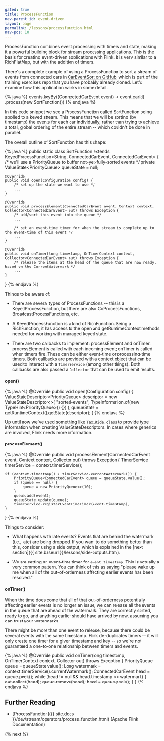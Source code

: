```yaml
---
gated: true
title: ProcessFunction
nav-parent_id: event-driven
layout: page
permalink: /lessons/processfunction.html
nav-pos: 10
---
```


ProcessFunction combines event processing with timers and state, making it a powerful building block for stream processing applications. This is the basis for creating event-driven applications with Flink. It is very similar to a RichFlatMap, but with the addition of timers.

There's a complete example of using a ProcessFunction to sort a stream of events from connected cars in [CarEventSort on GitHub](https://github.com/ververica/flink-training-exercises/blob/master/src/main/java/com/ververica/flinktraining/examples/datastream_java/process/CarEventSort.java), which is part of the training exercises repo that you have probably already cloned. Let's examine how this application works in some detail.

{% java %}
events.keyBy((ConnectedCarEvent event) -> event.carId)
	.process(new SortFunction())
{% endjava %}

In this code snippet we see a ProcessFunction called SortFunction being applied to a keyed stream. This means that we will be sorting (by timestamp) the events for each car individually, rather than trying to achieve a total, global ordering of the entire stream -- which couldn't be done in parallel.

The overall outline of SortFunction has this shape:

{% java %}
public static class SortFunction extends KeyedProcessFunction<String, ConnectedCarEvent, ConnectedCarEvent> {
	/* we'll use a PriorityQueue to buffer not-yet-fully-sorted events */
	private ValueState<PriorityQueue<ConnectedCarEvent>> queueState = null;

	@Override
	public void open(Configuration config) {
	    /* set up the state we want to use */
		...
	}

	@Override
	public void processElement(ConnectedCarEvent event, Context context, Collector<ConnectedCarEvent> out) throws Exception {
		/* add/sort this event into the queue */ 
		...
		
		/* set an event-time timer for when the stream is complete up to the event-time of this event */
		...
	}

	@Override
	public void onTimer(long timestamp, OnTimerContext context, Collector<ConnectedCarEvent> out) throws Exception {
	    /* release the items at the head of the queue that are now ready, based on the CurrentWatermark */
		...
	}
}
{% endjava %}

Things to be aware of:

* There are several types of ProcessFunctions -- this is a KeyedProcessFunction, but there are also CoProcessFunctions, BroadcastProcessFunctions, etc. 

* A KeyedProcessFunction is a kind of RichFunction. Being a RichFunction, it has access to the open and getRuntimeContext methods needed for working with managed keyed state.

* There are two callbacks to implement: processElement and onTimer. processElement is called with each incoming event; onTimer is called when timers fire. These can be either event-time or processing-time timers. Both callbacks are provided with a context object that can be used to interact with a `TimerService` (among other things). Both callbacks are also passed a `Collector` that can be used to emit results.

#### open()

{% java %}
@Override
public void open(Configuration config) {
	ValueStateDescriptor<PriorityQueue<ConnectedCarEvent>> descriptor = new ValueStateDescriptor<>(
		"sorted-events", TypeInformation.of(new TypeHint<PriorityQueue<ConnectedCarEvent>>() {})
	);
	queueState = getRuntimeContext().getState(descriptor);
}
{% endjava %}

Up until now we've used something like `TaxiRide.class` to provide type information when creating ValueStateDescriptors. In cases where generics are involved, Flink needs more information.

#### processElement()

{% java %}
@Override
public void processElement(ConnectedCarEvent event, Context context, Collector<ConnectedCarEvent> out) throws Exception {
	TimerService timerService = context.timerService();

	if (context.timestamp() > timerService.currentWatermark()) {
		PriorityQueue<ConnectedCarEvent> queue = queueState.value();
		if (queue == null) {
			queue = new PriorityQueue<>(10);
		}
		queue.add(event);
		queueState.update(queue);
		timerService.registerEventTimeTimer(event.timestamp);
	}
}
{% endjava %}

Things to consider:

* What happens with late events? Events that are behind the watermark (i.e., late) are being dropped. If you want to do something better than this, consider using a side output, which is explained in the [next section]({{ site.baseurl }}/lessons/side-outputs.html).

* We are setting an event-time timer for `event.timestamp`. This is actually a very common pattern. You can think of this as saying "please wake up me when all of the out-of-orderness affecting earlier events has been resolved." 

#### onTimer()

When the time does come that all of that out-of-orderness potentially affecting earlier events is no longer an issue, we can release all the events in the queue that are ahead of the watermark. They are correctly sorted, ready to go, and anything earlier should have arrived by now, assuming you can trust your watermarks. 

There might be more than one event to release, because there could be several events with the same timestamp. Flink de-duplicates timers -- it will only create one timer for a given timestamp and key -- so we're not guaranteed a one-to-one relationship between timers and events.

{% java %}
@Override
public void onTimer(long timestamp, OnTimerContext context, Collector<ConnectedCarEvent> out) throws Exception {
	PriorityQueue<ConnectedCarEvent> queue = queueState.value();
	Long watermark = context.timerService().currentWatermark();
	ConnectedCarEvent head = queue.peek();
	while (head != null && head.timestamp <= watermark) {
		out.collect(head);
		queue.remove(head);
		head = queue.peek();
	}
}
{% endjava %}

## Further Reading

- [ProcessFunction]({{ site.docs }}/dev/stream/operators/process_function.html) (Apache Flink Documentation)

{% next %}
